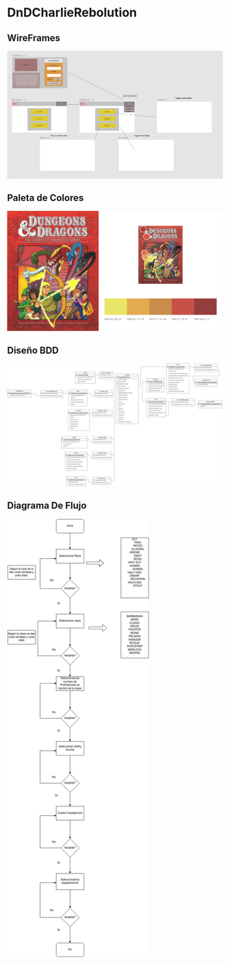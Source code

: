 # DnDCharlieRebolution


## WireFrames

![ImagenTitulo1](./FlujoWireFrames.png)
## Paleta de Colores

![ImagenTitulo2](./Media/Imagenes/PaletaDeColores.png)

## Diseño BDD

![ImagenTitulo3](./BBDD/D&D_Database.png)

## Diagrama De Flujo

![ImagenTitulo4](./Diagrama_D&D.drawio.png)